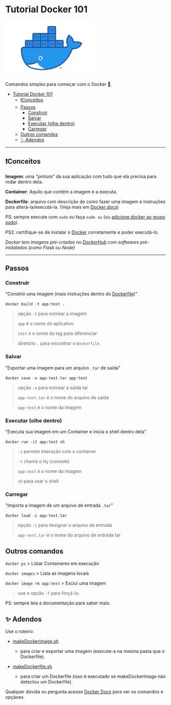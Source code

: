 # Tutorial Docker 101

![Docker](./assets/docker.webp)

Comandos simples para começar com o Docker 🐋.

- [Tutorial Docker 101](#tutorial-docker-101)
  - [❗Conceitos](#conceitos)
  - [Passos](#passos)
    - [Construir](#construir)
    - [Salvar](#salvar)
    - [Executar (olhe dentro)](#executar-olhe-dentro)
    - [Carregar](#carregar)
  - [Outros comandos](#outros-comandos)
  - [✨ Adendos](#-adendos)

---

## ❗Conceitos

**Imagem**: uma *"pintura"* da sua aplicação com tudo que ela precisa para rodar dentro dela.

**Container**: Aquilo que contém a imagem e a executa.

**Dockerfile**: arquivo com descrição de como fazer uma imagem e instruções para alterá-la/executá-la. (Veja mais em [Docker docs](https://docs.docker.com/engine/reference/builder/#format))

PS: sempre execute com `sudo` ou faça `sudo su` (ou [adicione docker ao grupo sudo](https://docs.docker.com/engine/install/linux-postinstall/)).

PS2: certifique-se de instalar o [Docker](https://docs.docker.com/) corretamente e poder executá-lo.

*Docker tem imagens pré-criadas no [DockerHub](https://hub.docker.com/) com softwares pré-instalados (como Flask ou Node)*

---

## Passos

### Construir

"Constrói uma imagem (mais instruções dentro do [Dockerfile](Dockerfile))"

`docker build -t app:test .`
> opção `-t` para nomear a imagem
>
> `app` é o nome do aplicativo
>
> `test` é o nome da tag para diferenciar
>
> diretório `.` para encontrar o `Dockerfile`

### Salvar

"Exportar uma imagem para um arquivo `.tar` de saída"

`docker save -o app-test.tar app:test`
> opção `-o` para nomear a saída tar
>
> `app-test.tar` é o nome do arquivo de saída
>
> `app:test` é o nome da imagem

### Executar (olhe dentro)

"Executa sua imagem em um Container e inicia o shell dentro dela"

`docker run -it app:test sh`
> `-i` permite interação com o container
>
> `-t` chama o tty (console)
>
> `app:test` é o nome da imagem
>
> `sh` para usar o shell

### Carregar

"Importa a imagem de um arquivo de entrada `.tar`"

`docker load -i app-test.tar`
> opção `-i` para designar o arquivo de entrada
>
> `app-test.tar` é o nome do arquivo de entrada tar

## Outros comandos

`docker ps` > Listar Containeres em execução

`docker images` > Lista as imagens locais

`docker image rm app:test` > Exclui uma imagem
> use o opção `-f` para forçá-lo.

PS: sempre leia a documentação para saber mais.

## ✨ Adendos

Use o roteiro:

- [makeDockerImage.sh](./makeDockerImage.sh)
   - para criar e exportar uma imagem (execute-a na mesma pasta que o Dockerfile).

- [makeDockerfile.sh](./makeDockerfile.sh)
   - para criar um Dockerfile (isso é executado se makeDockerImage não detectou um Dockerfile).

Qualquer dúvida ou pergunta acesse [Docker Docs](https://docs.docker.com/) para ver os comandos e opçãoes.
